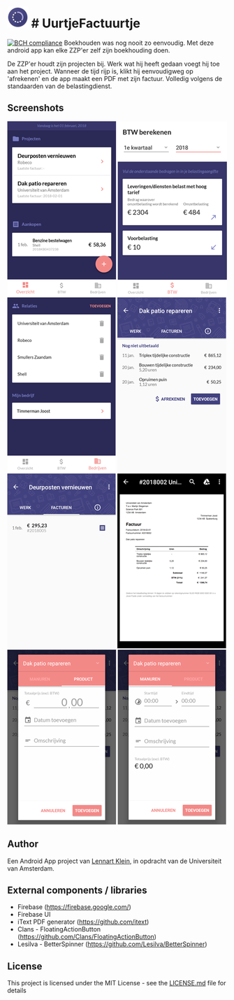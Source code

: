 # ![UurtjeFactuurtje - icon](/doc/app-icon.png?raw=true "UurtjeFactuurtje - icon") # UurtjeFactuurtje
[![BCH compliance](https://bettercodehub.com/edge/badge/LennartJKlein/UurtjeFactuurtje?branch=master)](https://bettercodehub.com/)
Boekhouden was nog nooit zo eenvoudig. Met deze android app kan elke ZZP'er zelf zijn boekhouding doen.

De ZZP'er houdt zijn projecten bij. Werk wat hij heeft gedaan voegt hij toe aan het project. Wanneer de tijd rijp is, klikt hij eenvoudigweg op 'afrekenen' en de app maakt een PDF met zijn factuur. Volledig volgens de standaarden van de belastingdienst.

## Screenshots
![UurtjeFactuurtje -overview ](/docs/screenshot-overview.png?raw=true "UuurtjeFactuurtje -overview ") 
![UurtjeFactuurtje -btw ](/docs/screenshot-btw.png?raw=true "UuurtjeFactuurtje -btw ")
![UurtjeFactuurtje -companies ](/docs/screenshot-companies.png?raw=true "UuurtjeFactuurtje -companies ") 
![UurtjeFactuurtje -work ](/docs/screenshot-work.png?raw=true "UuurtjeFactuurtje -work ") 
![UurtjeFactuurtje -invoices ](/docs/screenshot-invoices.png?raw=true "UuurtjeFactuurtje -invoices ") 
![UurtjeFactuurtje -invoice](/docs/screenshot-invoice.png?raw=true "UuurtjeFactuurtje -invoice") 
![UurtjeFactuurtje -work-product ](/docs/screenshot-work-product.png?raw=true "UuurtjeFactuurtje -work-product ") 
![UurtjeFactuurtje -work-hours ](/docs/screenshot-work-hours.png?raw=true "UuurtjeFactuurtje -work-hours ")

## Author
Een Android App project van [Lennart Klein](http://www.lennartklein.nl), in opdracht van de Universiteit van Amsterdam.

## External components / libraries
* Firebase (https://firebase.google.com/)
* Firebase UI
* iText PDF generator (https://github.com/itext)
* Clans - FloatingActionButton (https://github.com/Clans/FloatingActionButton)
* Lesilva - BetterSpinner (https://github.com/Lesilva/BetterSpinner)


## License
This project is licensed under the MIT License - see the [LICENSE.md](LICENSE.md) file for details